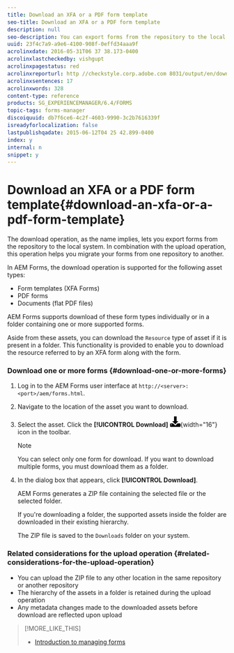 ```yaml
---
title: Download an XFA or a PDF form template
seo-title: Download an XFA or a PDF form template
description: null
seo-description: You can export forms from the repository to the local system and migrate the downloaded forms to new repository.
uuid: 23f4c7a9-a9e6-4100-908f-0effd34aaa9f
acrolinxdate: 2016-05-31T06 37 38.173-0400
acrolinxlastcheckedby: vishgupt
acrolinxpagestatus: red
acrolinxreporturl: http //checkstyle.corp.adobe.com 8031/output/en/download_xfa_or_pdf_form_admin_5e12de0b318c6865_2004_report.xml
acrolinxsentences: 17
acrolinxwords: 328
content-type: reference
products: SG_EXPERIENCEMANAGER/6.4/FORMS
topic-tags: forms-manager
discoiquuid: db7f6ce6-4c2f-4603-9990-3c2b7616339f
isreadyforlocalization: false
lastpublishqadate: 2015-06-12T04 25 42.899-0400
index: y
internal: n
snippet: y
---
```


# Download an XFA or a PDF form template{#download-an-xfa-or-a-pdf-form-template}

The download operation, as the name implies, lets you export forms from the repository to the local system. In combination with the upload operation, this operation helps you migrate your forms from one repository to another.

In AEM Forms, the download operation is supported for the following asset types:

* Form templates (XFA Forms)
* PDF forms
* Documents (flat PDF files)

AEM Forms supports download of these form types individually or in a folder containing one or more supported forms.  

Aside from these assets, you can download the `Resource` type of asset if it is present in a folder. This functionality is provided to enable you to download the resource referred to by an XFA form along with the form.

### Download one or more forms {#download-one-or-more-forms}

1. Log in to the AEM Forms user interface at `http://<server>:<port>/aem/forms.html`.  

1. Navigate to the location of the asset you want to download.  

1. Select the asset. Click the **[!UICONTROL Download]** ![](assets/Aem6Forms_download.png){width="16"} icon in the toolbar.

   >[!NOTE]
   >
   >You can select only one form for download. If you want to download multiple forms, you must download them as a folder.

1. In the dialog box that appears, click **[!UICONTROL Download]**.

   AEM Forms generates a ZIP file containing the selected file or the selected folder.

   If you're downloading a folder, the supported assets inside the folder are downloaded in their existing hierarchy.

   The ZIP file is saved to the `Downloads` folder on your system.

### Related considerations for the upload operation {#related-considerations-for-the-upload-operation}

* You can upload the ZIP file to any other location in the same repository or another repository
* The hierarchy of the assets in a folder is retained during the upload operation
* Any metadata changes made to the downloaded assets before download are reflected upon upload

>[!MORE_LIKE_THIS]
>
>* [Introduction to managing forms](../../forms/using/introduction-managing-forms.md)

